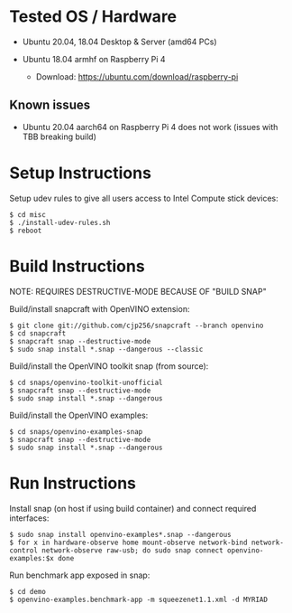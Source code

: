 # Tested OS / Hardware

- Ubuntu 20.04, 18.04 Desktop & Server (amd64 PCs)

- Ubuntu 18.04 armhf on Raspberry Pi 4

  - Download: https://ubuntu.com/download/raspberry-pi

## Known issues

- Ubuntu 20.04 aarch64 on Raspberry Pi 4 does not work (issues with TBB breaking build)

# Setup Instructions

Setup udev rules to give all users access to Intel Compute stick devices:

```
$ cd misc
$ ./install-udev-rules.sh
$ reboot
```

# Build Instructions

NOTE: REQUIRES DESTRUCTIVE-MODE BECAUSE OF "BUILD SNAP"

Build/install snapcraft with OpenVINO extension:

```
$ git clone git://github.com/cjp256/snapcraft --branch openvino
$ cd snapcraft
$ snapcraft snap --destructive-mode
$ sudo snap install *.snap --dangerous --classic
```

Build/install the OpenVINO toolkit snap (from source):

```
$ cd snaps/openvino-toolkit-unofficial
$ snapcraft snap --destructive-mode
$ sudo snap install *.snap --dangerous
```

Build/install the OpenVINO examples:

```
$ cd snaps/openvino-examples-snap
$ snapcraft snap --destructive-mode
$ sudo snap install *.snap --dangerous
```

# Run Instructions

Install snap (on host if using build container) and connect required interfaces:

```
$ sudo snap install openvino-examples*.snap --dangerous
$ for x in hardware-observe home mount-observe network-bind network-control network-observe raw-usb; do sudo snap connect openvino-examples:$x done
```

Run benchmark app exposed in snap:

```
$ cd demo
$ openvino-examples.benchmark-app -m squeezenet1.1.xml -d MYRIAD
```
